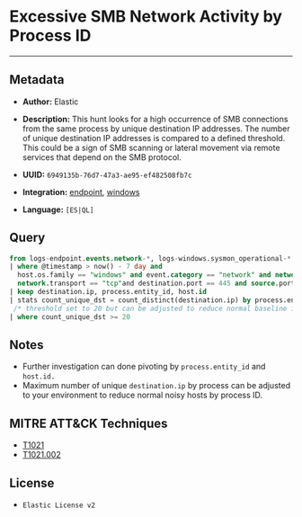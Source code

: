 # Excessive SMB Network Activity by Process ID

---

## Metadata

- **Author:** Elastic
- **Description:** This hunt looks for a high occurrence of SMB connections from the same process by unique destination IP addresses. The number of unique destination IP addresses is compared to a defined threshold. This could be a sign of SMB scanning or lateral movement via remote services that depend on the SMB protocol.

- **UUID:** `6949135b-76d7-47a3-ae95-ef482508fb7c`
- **Integration:** [endpoint](https://docs.elastic.co/integrations/endpoint), [windows](https://docs.elastic.co/integrations/windows)
- **Language:** `[ES|QL]`

## Query

```sql
from logs-endpoint.events.network-*, logs-windows.sysmon_operational-*
| where @timestamp > now() - 7 day and
  host.os.family == "windows" and event.category == "network" and network.direction == "egress" and
  network.transport == "tcp"and destination.port == 445 and source.port >= 49152 and process.pid == 4
| keep destination.ip, process.entity_id, host.id
| stats count_unique_dst = count_distinct(destination.ip) by process.entity_id, host.id
 /* threshold set to 20 but can be adjusted to reduce normal baseline in your env */
| where count_unique_dst >= 20
```

## Notes

- Further investigation can done pivoting by `process.entity_id` and `host.id.`
- Maximum number of unique `destination.ip` by process can be adjusted to your environment to reduce normal noisy hosts by process ID.
## MITRE ATT&CK Techniques

- [T1021](https://attack.mitre.org/techniques/T1021)
- [T1021.002](https://attack.mitre.org/techniques/T1021/002)

## License

- `Elastic License v2`
